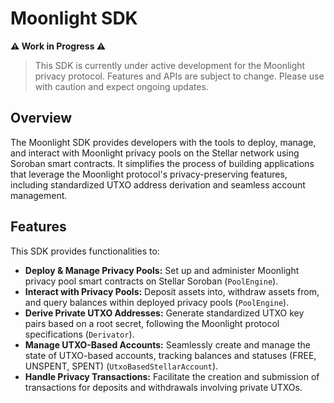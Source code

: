 # Moonlight SDK

**⚠️ Work in Progress ⚠️**

> This SDK is currently under active development for the Moonlight privacy protocol. Features and APIs are subject to change. Please use with caution and expect ongoing updates.

## Overview

The Moonlight SDK provides developers with the tools to deploy, manage, and interact with Moonlight privacy pools on the Stellar network using Soroban smart contracts. It simplifies the process of building applications that leverage the Moonlight protocol's privacy-preserving features, including standardized UTXO address derivation and seamless account management.

## Features

This SDK provides functionalities to:

- **Deploy & Manage Privacy Pools:** Set up and administer Moonlight privacy pool smart contracts on Stellar Soroban (`PoolEngine`).
- **Interact with Privacy Pools:** Deposit assets into, withdraw assets from, and query balances within deployed privacy pools (`PoolEngine`).
- **Derive Private UTXO Addresses:** Generate standardized UTXO key pairs based on a root secret, following the Moonlight protocol specifications (`Derivator`).
- **Manage UTXO-Based Accounts:** Seamlessly create and manage the state of UTXO-based accounts, tracking balances and statuses (FREE, UNSPENT, SPENT) (`UtxoBasedStellarAccount`).
- **Handle Privacy Transactions:** Facilitate the creation and submission of transactions for deposits and withdrawals involving private UTXOs.
